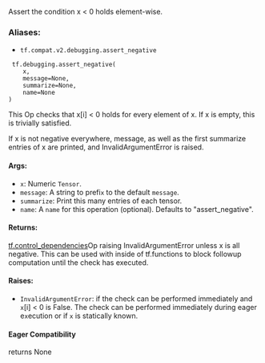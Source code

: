 
Assert the condition x < 0 holds element-wise.
### Aliases:
- `tf.compat.v2.debugging.assert_negative`

```
 tf.debugging.assert_negative(
    x,
    message=None,
    summarize=None,
    name=None
)
```

This Op checks that x[i] < 0 holds for every element of x. If x is empty, this is trivially satisfied.

If x is not negative everywhere, message, as well as the first summarize entries of x are printed, and InvalidArgumentError is raised.
#### Args:
- `x`: Numeric `Tensor`.
- `message`: A string to prefi`x` to the default `message`.
- `summarize`: Print this many entries of each tensor.
- `name`: A `name` for this operation (optional). Defaults to "assert_negative".
#### Returns:
[tf.control_dependencies](https://www.tensorflow.org/api_docs/python/tf/control_dependencies)Op raising InvalidArgumentError unless x is all negative. This can be used with  inside of tf.functions to block followup computation until the check has executed.

#### Raises:
- `InvalidArgumentError`: if the check can be performed immediately and `x`[i] < 0 is False. The check can be performed immediately during eager e`x`ecution or if `x` is statically known.
#### Eager Compatibility

returns None
